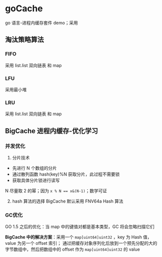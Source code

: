# goCache
go 语言-进程内缓存套件 demo；采用 
## 淘汰策略算法
### FIFO
采用 list.list 双向链表 和 map
### LFU
采用最小堆
### LRU
采用 list.list 双向链表 和 map

## BigCache 进程内缓存-优化学习
### 并发优化
1. 分片技术
- 先进行 N 个数组的分片
- 通过散列函数 hash(key)%N 获取分片，此过程不需要锁
- 获取具体分片锁进行读写

N 尽量取 2 的幂；因为 `x % N == x&(N-1)`；数学可证

2. hash 算法的选择
BigCache 默认采用 FNV64a Hash 算法

### GC优化
GO 1.5 之后的优化：当 map 中的键值对都是基本类型，GC 将会忽略扫描它们

**BigCache 中的解决方案**：采用一个 `map[uint64]uint32` ，key 为 Hash 值，value 为另一个 offset 索引；
通过把缓存对象序列化后放到一个预先分配的大的字节数组中，然后把数组中的 offset 作为 `map[uint64]uint32` 的 value

